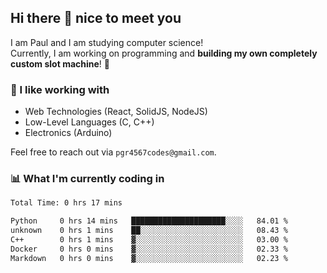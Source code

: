 ## Hi there 👋 nice to meet you

I am Paul and I am studying computer science!  
Currently, I am working on programming and **building my own completely custom slot machine**! 🎰

### 🔭 I like working with
- Web Technologies (React, SolidJS, NodeJS)
- Low-Level Languages (C, C++)
- Electronics (Arduino)

Feel free to reach out via `pgr4567codes@gmail.com`.

### 📊 What I'm currently coding in
<!--START_SECTION:waka-->

```txt
Total Time: 0 hrs 17 mins

Python     0 hrs 14 mins   █████████████████████░░░░   84.01 %
unknown    0 hrs 1 mins    ██░░░░░░░░░░░░░░░░░░░░░░░   08.43 %
C++        0 hrs 1 mins    ▓░░░░░░░░░░░░░░░░░░░░░░░░   03.00 %
Docker     0 hrs 0 mins    ▓░░░░░░░░░░░░░░░░░░░░░░░░   02.33 %
Markdown   0 hrs 0 mins    ▓░░░░░░░░░░░░░░░░░░░░░░░░   02.23 %
```

<!--END_SECTION:waka-->
